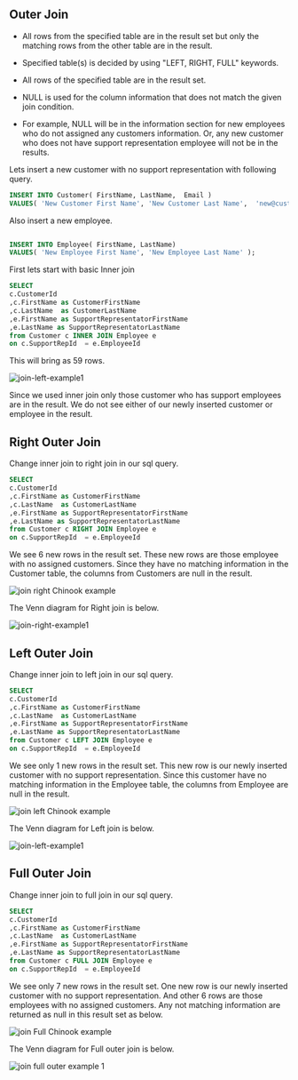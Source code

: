 ## Outer Join  

- All rows from the specified table are in the result set but only the matching rows from the other table are in the result.
- Specified table(s) is decided by using  "LEFT, RIGHT, FULL" keywords.
- All rows of the specified table are in the result set.



- NULL is used for the column information that does not match the given join condition.
- For example, NULL will be in the  information section for new employees who do not assigned any customers information.
Or, any new customer who does not have support representation employee will not be in the results.

Lets insert a new customer with no support representation with following query.

```sql
INSERT INTO Customer( FirstName, LastName,  Email )
VALUES( 'New Customer First Name', 'New Customer Last Name',  'new@customer.com');
```

Also insert a new employee.

```sql

INSERT INTO Employee( FirstName, LastName)
VALUES( 'New Employee First Name', 'New Employee Last Name' ); 
```

First lets start with basic Inner join

```sql
SELECT 
c.CustomerId
,c.FirstName as CustomerFirstName 
,c.LastName  as CustomerLastName
,e.FirstName as SupportRepresentatorFirstName
,e.LastName as SupportRepresentatorLastName
from Customer c INNER JOIN Employee e 
on c.SupportRepId  = e.EmployeeId 
```
This will bring as 59 rows.

![join-left-example1](images/join-left-example1-en.png)

Since we used inner join only those customer who has support employees are in the result.
We do not see either of our newly inserted customer or employee in the result.

## Right Outer Join 

Change inner join to right join in our sql query.

```sql
SELECT 
c.CustomerId
,c.FirstName as CustomerFirstName 
,c.LastName  as CustomerLastName
,e.FirstName as SupportRepresentatorFirstName
,e.LastName as SupportRepresentatorLastName
from Customer c RIGHT JOIN Employee e 
on c.SupportRepId  = e.EmployeeId 
```

We see 6 new rows in the result set.
These new rows are those employee with no assigned customers.
Since they have no matching information in the Customer table, the columns from Customers are null in the result.

![join right Chinook example](images/join-right-Chinook-result.png)

The Venn diagram for Right join is below.

![join-right-example1](images/join-right-example1-en.png)


## Left Outer Join 

Change inner join to left join in our sql query.

```sql
SELECT 
c.CustomerId
,c.FirstName as CustomerFirstName 
,c.LastName  as CustomerLastName
,e.FirstName as SupportRepresentatorFirstName
,e.LastName as SupportRepresentatorLastName
from Customer c LEFT JOIN Employee e 
on c.SupportRepId  = e.EmployeeId 
```

We see only 1 new rows in the result set.
This new row is our newly inserted customer with no support representation.
Since this customer have no matching information in the Employee table, the columns from Employee are null in the result.

![join left Chinook example](images/join-left-Chinook-result.png)

The Venn diagram for Left join is below.

![join-left-example1](images/join-left-example1-en.png)


## Full Outer Join  

Change inner join to full join in our sql query.

```sql
SELECT 
c.CustomerId
,c.FirstName as CustomerFirstName 
,c.LastName  as CustomerLastName
,e.FirstName as SupportRepresentatorFirstName
,e.LastName as SupportRepresentatorLastName
from Customer c FULL JOIN Employee e 
on c.SupportRepId  = e.EmployeeId 
```

We see only 7 new rows in the result set.
One new row is our newly inserted customer with no support representation.
And other 6 rows are those employees with no assigned customers.
Any not matching information are returned as null in this result set as below.




![join Full Chinook example](images/join-full-Chinook-result.png)

The Venn diagram for Full outer join is below.

![join full outer example 1](images/join-full-outer-example1-en.png)

